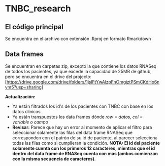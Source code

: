 # TNBC_research

## El código principal 
Se encuentra en el archivo con extensión .Rproj en formato Rmarkdown

## Data frames
Se encuentran en carpetas zip, excepto la que contiene los datos RNASeq de todos los pacientes, ya que excede la capacidad de 25MB de github, pero se encuentra en el drive del projecto: [https://drive.google.com/drive/folders/1jslFtYwAlzpFnOmgiztPSmCKdHo6nvm5?usp=sharing]

**Actualización:** 
- Ya están filtrados los id's de los pacientes con TNBC con base en los datos clínicos
- Ya están transpuestos los data frames dónde *row = datos, col = variable o campo*
- **Revisar:** Parece que hay un error al momento de aplicar el filtro para seleccionar solamente las filas del data frame RNASeq que corresponden con el patrón de su id de paciente, al parecer selecciona todas las filas como si cumplieran la condición. **NOTA: El id del paciente solamente cuenta con los primeros 12 caracteres, mientras que el id dentro del data frame de RNASeq cuenta con más (ambos comienzan con la misma secuencia de caracteres).**
